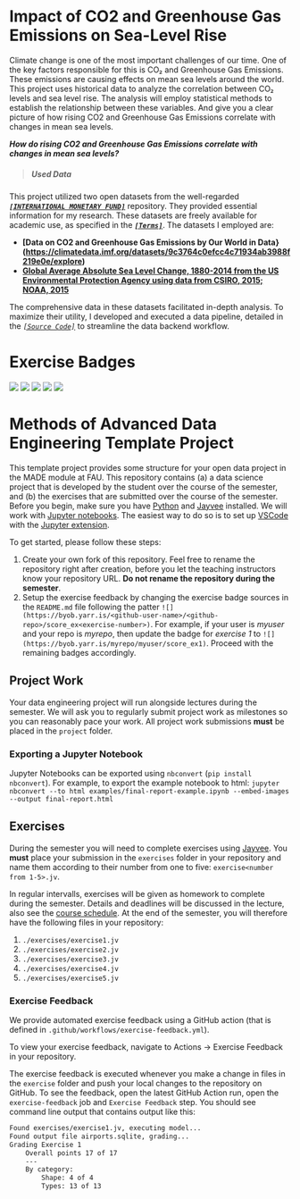 # Impact of CO2 and Greenhouse Gas Emissions on Sea-Level Rise
Climate change is one of the most important challenges of our time. One of the key factors responsible for this is CO₂ and Greenhouse Gas Emissions. These emissions are causing effects on mean sea levels around the world. This project uses historical data to analyze the correlation between CO₂ levels and sea level rise. The analysis will employ statistical methods to establish the relationship between these variables. And give you a clear picture of how rising CO2 and Greenhouse Gas Emissions correlate with changes in mean sea levels. 

***How do rising CO2 and Greenhouse Gas Emissions correlate with changes in mean sea levels?***


> ##### Used Data

This project utilized two open datasets from the well-regarded ***[`[INTERNATIONAL MONETARY FUND]`](https://www.imf.org)*** repository. They provided essential information for my research. These datasets are freely available for academic use, as specified in the ***[`[Terms]`](https://www.imf.org/external/terms.htm)***. The datasets I employed are:

- **[Data on CO2 and Greenhouse Gas Emissions by Our World in Data}(https://climatedata.imf.org/datasets/9c3764c0efcc4c71934ab3988f219e0e/explore)**
- **[Global Average Absolute Sea Level Change, 1880-2014 from the US Environmental Protection
Agency using data from CSIRO, 2015; NOAA, 2015](https://climatedata.imf.org/datasets/b84a7e25159b4c65ba62d3f82c605855/explore)**

The comprehensive data in these datasets facilitated in-depth analysis. To maximize their utility, I developed and executed a data pipeline, detailed in the *[`[Source Code]`]((https://github.com/FarjanaShashi/shashi_MADE/blob/main/project/pipeline.py))* to streamline the data backend workflow.


# Exercise Badges

![](https://byob.yarr.is/FarjanaShashi/shashi_MADE/score_ex1) ![](https://byob.yarr.is/FarjanaShashi/shashi_MADE/score_ex2) ![](https://byob.yarr.is/FarjanaShashi/shashi_MADE/score_ex3) ![](https://byob.yarr.is/FarjanaShashi/shashi_MADE/score_ex4) ![](https://byob.yarr.is/FarjanaShashi/shashi_MADE/score_ex5)

# Methods of Advanced Data Engineering Template Project

This template project provides some structure for your open data project in the MADE module at FAU.
This repository contains (a) a data science project that is developed by the student over the course of the semester, and (b) the exercises that are submitted over the course of the semester.
Before you begin, make sure you have [Python](https://www.python.org/) and [Jayvee](https://github.com/jvalue/jayvee) installed. We will work with [Jupyter notebooks](https://jupyter.org/). The easiest way to do so is to set up [VSCode](https://code.visualstudio.com/) with the [Jupyter extension](https://marketplace.visualstudio.com/items?itemName=ms-toolsai.jupyter).

To get started, please follow these steps:
1. Create your own fork of this repository. Feel free to rename the repository right after creation, before you let the teaching instructors know your repository URL. **Do not rename the repository during the semester**.
2. Setup the exercise feedback by changing the exercise badge sources in the `README.md` file following the patter `![](https://byob.yarr.is/<github-user-name>/<github-repo>/score_ex<exercise-number>)`. 
For example, if your user is _myuser_ and your repo is _myrepo_, then update the badge for _exercise 1_ to `![](https://byob.yarr.is/myrepo/myuser/score_ex1)`. Proceed with the remaining badges accordingly.


## Project Work
Your data engineering project will run alongside lectures during the semester. We will ask you to regularly submit project work as milestones so you can reasonably pace your work. All project work submissions **must** be placed in the `project` folder.

### Exporting a Jupyter Notebook
Jupyter Notebooks can be exported using `nbconvert` (`pip install nbconvert`). For example, to export the example notebook to html: `jupyter nbconvert --to html examples/final-report-example.ipynb --embed-images --output final-report.html`


## Exercises
During the semester you will need to complete exercises using [Jayvee](https://github.com/jvalue/jayvee). You **must** place your submission in the `exercises` folder in your repository and name them according to their number from one to five: `exercise<number from 1-5>.jv`.

In regular intervalls, exercises will be given as homework to complete during the semester. Details and deadlines will be discussed in the lecture, also see the [course schedule](https://made.uni1.de/). At the end of the semester, you will therefore have the following files in your repository:

1. `./exercises/exercise1.jv`
2. `./exercises/exercise2.jv`
3. `./exercises/exercise3.jv`
4. `./exercises/exercise4.jv`
5. `./exercises/exercise5.jv`

### Exercise Feedback
We provide automated exercise feedback using a GitHub action (that is defined in `.github/workflows/exercise-feedback.yml`). 

To view your exercise feedback, navigate to Actions -> Exercise Feedback in your repository.

The exercise feedback is executed whenever you make a change in files in the `exercise` folder and push your local changes to the repository on GitHub. To see the feedback, open the latest GitHub Action run, open the `exercise-feedback` job and `Exercise Feedback` step. You should see command line output that contains output like this:

```sh
Found exercises/exercise1.jv, executing model...
Found output file airports.sqlite, grading...
Grading Exercise 1
	Overall points 17 of 17
	---
	By category:
		Shape: 4 of 4
		Types: 13 of 13
```
